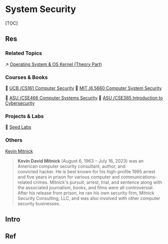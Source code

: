 # System Security

[TOC]



## Res
### Related Topics
↗ [Operating System & OS Kernel (Theory Part)](../../🔑%20CS%20Core/🧬%20Computer%20System/Operating%20System%20&%20OS%20Kernel%20(Theory%20Part)/Operating%20System%20&%20OS%20Kernel%20(Theory%20Part).md)


### Courses & Books
🏫 [UCB /CS161 Computer Security](../../🏠%20Assets/Courses%20of%20Universities/UC%20Berkeley/CS161%20Computer%20Security/CS161%20Computer%20Security.md)
🏫 [MIT /6.5660 Computer System Security](../../🏠%20Assets/Courses%20of%20Universities/MIT/6.5660%20Computer%20System%20Security/6.5660%20Computer%20System%20Security.md)

🏫 [ASU /CSE466 Computer Systems Security](../../🏠%20Assets/Courses%20of%20Universities/ASU/CSE466%20Computer%20Systems%20Security.md)
🏫 [ASU /CSE365 Introduction to Cybersecurity](../../🏠%20Assets/Courses%20of%20Universities/ASU/CSE365%20Introduction%20to%20Cybersecurity.md)


### Projects & Labs
🧪 [Seed Labs](https://github.com/seed-labs)


### Others
[Kevin Mitnick](https://en.wikipedia.org/wiki/Kevin_Mitnick)

> **Kevin David Mitnick** (August 6, 1963 – July 16, 2023) was an American computer security consultant, author, and convicted hacker. He is best known for his high-profile 1995 arrest and five years in prison for various computer and communications-related crimes. Mitnick's pursuit, arrest, trial, and sentence along with the associated journalism, books, and films were all controversial. After his release from prison, he ran his own security firm, Mitnick Security Consulting, LLC, and was also involved with other computer security businesses.



## Intro


## Ref

